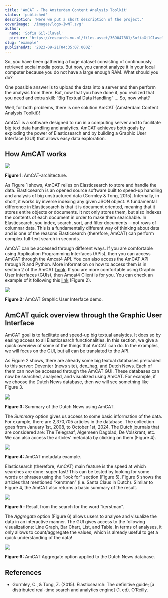 ```yaml
---
title: 'AmCAT - The Amsterdam Content Analysis Toolkit'
status: 'published'
description: 'Here we put a short description of the project.'
coverImage: '/images/logo-IwNT.svg'
author:
  name: 'Sofia Gil-Clavel'
  picture: 'https://research.vu.nl/files-asset/369047881/SofiaGilClavel.jpg?w=160&f=webp'
slug: 'example'
publishedAt: '2023-09-21T04:35:07.000Z'
---
```


So, you have been gathering a huge dataset consisting of continuously retrieved social media posts. But now, you cannot analyze it in your local computer because you do not have a large enough RAM. What should you do?

One possible answer is to upload the data into a server and then perform the analysis from there. But, now that you have done it, you realized that you need and extra skill: “Big Textual Data Handling” ... So, now what?

Well, for both problems, there is one solution AmCAT (Amsterdam Content Analysis Toolkit)!

AmCAT is a software designed to run in a computing server and to facilitate big text data handling and analytics. AmCAT achieves both goals by exploding the power of Elasticsearch and by building a Graphic User Interface (GUI) that allows easy data exploration.

## How AmCAT works

![](/images/image-g5Nj.png)

**Figure 1**: AmCAT-architecture.

As Figure 1 shows, AmCAT relies on Elasticsearch to store and handle the data. Elasticsearch is an opened source software built to speed-up handling and analysis of big unstructured data (Gormley & Tong, 2015). Internally, in short, it works by inverse indexing any given JSON object. A fundamental difference in Elasticsearch is that it is document oriented, meaning that it stores entire objects or documents. It not only stores them, but also indexes the contents of each document in order to make them searchable. In Elasticsearch, you index, search, sort, and filter documents —not rows of columnar data. This is a fundamentally different way of thinking about data and is one of the reasons Elasticsearch (therefore, AmCAT) can perform complex full-text search in seconds.

AmCAT can be accessed through different ways. If you are comfortable using Application Programming Interfaces (APIs), then you can access AmCAT through the Amcat4 API. You can also access the AmCAT API through R and Python. More information on how to access them is in section 2 of the AmCAT [book](https://amcat.nl/book/02._getting-started). If you are more comfortable using Graphic User Interfaces (GUIs), then Amcat4 Client is for you. You can check an example of it following this [link](https://amcat4.labs.vu.nl/) (Figure 2).

![](/images/image-M5ND.png)

**Figure 2:** AmCAT Graphic User Interface demo.

## AmCAT quick overview through the Graphic User Interface

AmCAT goal is to facilitate and speed-up big textual analytics. It does so by easing access to all Elasticsearch functionalities. In this section, we give a quick overview of some of the things that AmCAT can do. In the examples, we will focus on the GUI, but all can be translated to the API.

As Figure 2 shows, there are already some big textual databases preloaded to this server: Deventer (news site), den_hag, and Dutch News. Each of them can now be accessed through the AmCAT GUI. These databases can now be searched, analysed, and visualized using AmCAT. For example, if we choose the Dutch News database, then we will see something like Figure 3.

![](/images/image-cwOD.png)

**Figure 3:** Summary of the Dutch News using AmCAT.

The *Summary* option gives us access to some basic information of the data. For example, there are 2,370,705 articles in the database. The collection goes from January 1st, 2008, to October 1st, 2024. The Dutch journals that are considered are: The Telegraaf, Algemeen Dagblad, De Volskrant, etc. We can also access the articles’ metadata by clicking on them (Figure 4).

![](/images/image-AzMT.png)

**Figure 4:** AmCAT metadata example.

Elasticsearch (therefore, AmCAT) main feature is the speed at which searches are done: super fast! This can be tested by looking for some words or phrases using the “look for” section (Figure 5). Figure 5 shows the articles that mentioned “kerstman” (i.e. Santa Claus in Dutch). Similar to Figure 4, the AmCAT also returns a basic summary of the result.

![](/images/image-MxOD.png)

**Figure 5 :** Result from the search for the word “kerstman”.

The *Aggregate* option (Figure 6) allows users to analyse and visualize the data in an interactive manner. The GUI gives access to the following visualizations: Line Graph, Bar Chart, List, and Table. In terms of analyses, it only allows to count/aggregate the values, which is already useful to get a quick understanding of the data!

 ![](/images/image-A5OT.png)

**Figure 6:** AmCAT Aggregate option applied to the Dutch News database.

## References

- Gormley, C., & Tong, Z. (2015). Elasticsearch: The definitive guide; \[a distributed real-time search and analytics engine\] (1. ed). O’Reilly.

 